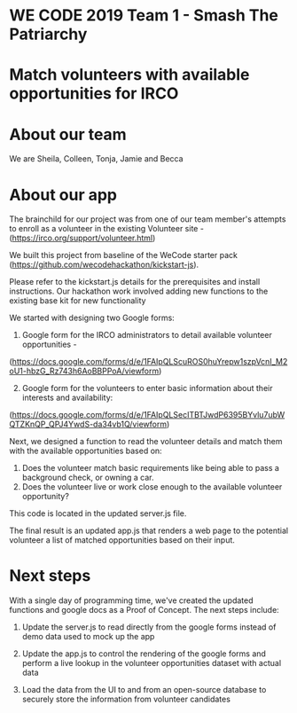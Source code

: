 # WE CODE 2019 Team 1 -  Smash The Patriarchy 

# Match volunteers with available opportunities for IRCO

# About our team

We are Sheila, Colleen, Tonja, Jamie and Becca

# About our app

The brainchild for our project was from one of our team member's attempts to enroll as a volunteer in the existing Volunteer site - (https://irco.org/support/volunteer.html)

We built this project from baseline of the WeCode starter pack (https://github.com/wecodehackathon/kickstart-js). 

Please refer to the kickstart.js details for the prerequisites and install instructions.  Our hackathon work involved adding new functions to the existing base kit for new functionality

We started with designing two Google forms:

1) Google form for the IRCO administrators to detail available volunteer opportunities - 

(https://docs.google.com/forms/d/e/1FAIpQLScuROS0huYrepw1szpVcnI_M2oU1-hbzG_Rz743h6AoBBPPoA/viewform)

2) Google form for the volunteers to enter basic information about their interests and availability:

(https://docs.google.com/forms/d/e/1FAIpQLSecITBTJwdP6395BYvlu7ubWQTZKnQP_QPJ4YwdS-da34vb1Q/viewform)


Next, we designed a function to read the volunteer details and match them with the available opportunities based on:

1) Does the volunteer match basic requirements like being able to pass a background check, or owning a car.
2) Does the volunteer live or work close enough to the available volunteer opportunity?

This code is located in the updated server.js file.

The final result is an updated app.js that renders a web page to the potential volunteer a list of matched opportunities based on their input.

# Next steps

With a single day of programming time,  we've created the updated functions and google docs as a Proof of Concept.  The next steps include:

1) Update the server.js to read directly from the google forms instead of demo data used to mock up the app

2) Update the app.js to control the rendering of the google forms and perform a live lookup in the volunteer opportunities dataset with actual data

3) Load the data from the UI to and from an open-source database to securely store the information from volunteer candidates





